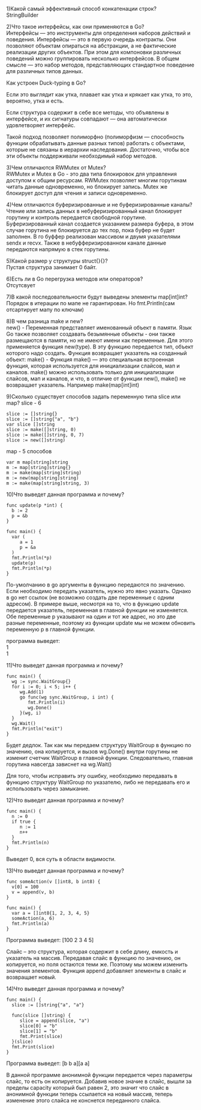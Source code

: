 1)Какой самый эффективный способ конкатенации строк?  
StringBuilder  

2)Что такое интерфейсы, как они применяются в Go?  
Интерфейсы — это инструменты для определения наборов действий и поведения. Интерфейсы — это в первую очередь контракты. Они позволяют объектам опираться на абстракции, а не фактические реализации других объектов. При этом для компоновки различных поведений можно группировать несколько интерфейсов. В общем смысле — это набор методов, представляющих стандартное поведение для различных типов данных.

Как устроен Duck-typing в Go?

Если это выглядит как утка, плавает как утка и крякает как утка, то это, вероятно, утка и есть.

Если структура содержит в себе все методы, что объявлены в интерфейсе, и их сигнатуры совпадают — она автоматически удовлетворяет интерфейс.

Такой подход позволяет полиморфно (полиморфизм — способность функции обрабатывать данные разных типов) работать с объектами, которые не связаны в иерархии наследования. Достаточно, чтобы все эти объекты поддерживали необходимый набор методов.  

3)Чем отличаются RWMutex от Mutex?    
RWMutex и Mutex в Go - это два типа блокировок для управления доступом к общим ресурсам. RWMutex позволяет многим горутинам читать данные одновременно, но блокирует запись. Mutex же блокирует доступ для чтения и записи одновременно.

4)Чем отличаются буферизированные и не буферизированные каналы?   
Чтение или запись данных в небуферизированный канал блокирует горутину и контроль передается свободной горутине. Буферизированный канал создается указанием размера буфера, в этом случае горутина не блокируется до тех пор, пока буфер не будет заполнен. В го буффер реализован массивом и двумя указателями sendx и recvx. 
Также в небуфферизированном канале данные передаются напрямую в стек горутины.
 
5)Какой размер у структуры struct{}{}?    
Пустая структура занимает 0 байт.

6)Есть ли в Go перегрузка методов или операторов?     
Отсутсвует

7)В какой последовательности будут выведены элементы map[int]int?     
Порядок в итерации по мапе не гарантирован. Но fmt.Println(сам отсартирует мапу по ключам)

8)В чем разница make и new?    
new() - Переменная представляет именованный объект в памяти. Язык Go также позволяет создавать безымянные объекты - они также размещаются в памяти, но не имеют имени как переменные. Для этого применяется функция new(type). В эту функцию передается тип, объект которого надо создать. Функция возвращает указатель на созданный объект:
make() - Функция make() — это специальная встроенная функция, которая используется для инициализации слайсов, мап и каналов. make() можно использовать только для инициализации слайсов, мап и каналов, и что, в отличие от функции new(), make() не возвращает указатель. Например make(map[int]int)

9)Сколько существует способов задать переменную типа slice или map?
slice - 6
```
slice := []string{}
slice := []string{"a", "b"}
var slice []string
slice := make([]string, 0)
slice := make([]string, 0, 7)
slice := new([]string)
```
map - 5 способов
```
var m map[string]string
m := map[string]string{}
m := make(map[string]string)
m := new(map[string]string)
m := make(map[string]string, 3)
```

10)Что выведет данная программа и почему?
```
func update(p *int) {
  b := 2
  p = &b
}

func main() {
  var (
     a = 1
     p = &a
  )
  fmt.Println(*p)
  update(p)
  fmt.Println(*p)
}
```
По-умолчанию в go аргументы в функцию передаются по значению. Если необходимо передать указатель, нужно это явно указать. Однако в go нет ссылок (не возможно создать две переменные с одним адресом). В примере выше, несмотря на то, что в функцию update передается указатель, переменная в главной функции не изменяется. Обе переменные p указывают на один и тот же адрес, но это две разные переменные, поэтому из функции update мы не можем обновить переменную p в главной функции.

программа выведет:   
1  
1  

11)Что выведет данная программа и почему?
```
func main() {
  wg := sync.WaitGroup{}
  for i := 0; i < 5; i++ {
     wg.Add(1)
     go func(wg sync.WaitGroup, i int) {
        fmt.Println(i)
        wg.Done()
     }(wg, i)
  }
  wg.Wait()
  fmt.Println("exit")
}
```
Будет дедлок. Так как мы передаем структуру WaitGroup в функцию по значению, она копируется, и вызов wg.Done() внутри горутины не изменит счетчик WaitGroup в главной функции. Следовательно, главная горутина навсегда зависнет на wg.Wait()

Для того, чтобы исправить эту ошибку, необходимо передавать в функцию структуру WaitGroup по указателю, либо не передавать его и использовать через замыкание.

12)Что выведет данная программа и почему?
```
func main() {
  n := 0
  if true {
     n := 1
     n++
  }
  fmt.Println(n)
}
```
Выведет 0, вся суть в области видимости.

13)Что выведет данная программа и почему?
```
func someAction(v []int8, b int8) {
  v[0] = 100
  v = append(v, b)
}

func main() {
  var a = []int8{1, 2, 3, 4, 5}
  someAction(a, 6)
  fmt.Println(a)
}
```
Программа выведет: [100 2 3 4 5]

Слайс – это структура, которая содержит в себе длину, емкость и указатель на массив. Передавая слайс в функцию по значению, он копируется, но поля остаются теми же. Поэтому мы можем изменить значения элементов. Функция append добавляет элементы в слайс и возвращает новый. 

14)Что выведет данная программа и почему?
```
func main() {
  slice := []string{"a", "a"}

  func(slice []string) {
     slice = append(slice, "a")
     slice[0] = "b"
     slice[1] = "b"
     fmt.Print(slice)
  }(slice)
  fmt.Print(slice)
}
```
Программа выведет: [b b a][a a]

В данной программе анонимной функции передается через параметры слайс, то есть он копируется. Добавив новое значие в слайс, вышли за пределы capacity который был равен 2, это 
значит что слайс в анонимной функции теперь ссылается на новый массив, теперь изменение этого слайса не конснется переданного слайса. 
